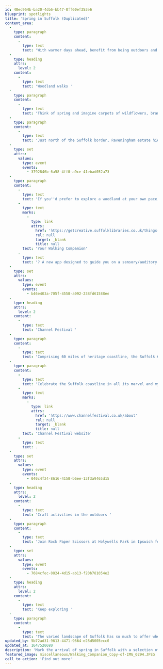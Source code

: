 ```yaml
---
id: 48ec954b-ba20-4db6-bb47-8ff60ef353e6
blueprint: spotlights
title: 'Spring in Suffolk (Duplicated)'
content_area:
  -
    type: paragraph
    content:
      -
        type: text
        text: 'With warmer days ahead, benefit from being outdoors and connect with nature with these events and activities happening across Suffolk this spring.'
  -
    type: heading
    attrs:
      level: 2
    content:
      -
        type: text
        text: 'Woodland walks '
  -
    type: paragraph
    content:
      -
        type: text
        text: 'Think of spring and imagine carpets of wildflowers, branches dripping with blossom and the sweet sound of birds singing, so it''s no surprise that woodland walks are popular at this time of year! In the East of England, we are spoilt with plenty of free and easy to access woodland spaces but if you''d like to add a little more creativity to your walk then take a look at the activities listed below.'
  -
    type: paragraph
    content:
      -
        type: text
        text: 'Just north of the Suffolk border, Raveningham estate hides a woodland walk filled with wonders, including art, film, music and poetry. Enjoy the walk at dusk, to make the most of the lights that guide the way. Please be aware, unless you live close to the venue. you will need a car to get there but parking is free. '
  -
    type: set
    attrs:
      values:
        type: event
        events:
          - 3792846b-6a58-4ff0-a9ce-41ebad052a73
  -
    type: paragraph
    content:
      -
        type: text
        text: 'If you''d prefer to explore a woodland at your own pace, and in daylight, then why not try '
      -
        type: text
        marks:
          -
            type: link
            attrs:
              href: 'https://getcreative.suffolklibraries.co.uk/things-to-do/your-walking-companion'
              rel: null
              target: _blank
              title: null
        text: 'Your Walking Companion'
      -
        type: text
        text: '? A new app designed to guide you on a sensory/auditory adventure through Brandon Country Park.'
  -
    type: set
    attrs:
      values:
        type: event
        events:
          - b46e403a-705f-4550-a992-238fd61588ee
  -
    type: heading
    attrs:
      level: 2
    content:
      -
        type: text
        text: 'Channel Festival '
  -
    type: paragraph
    content:
      -
        type: text
        text: 'Comprising 60 miles of heritage coastline, the Suffolk Coast is the jewel in our county''s crown whatever the season, however clearer skies makes the seaside even more appealing. '
  -
    type: paragraph
    content:
      -
        type: text
        text: 'Celebrate the Suffolk coastline in all its marvel and mystery with the new Channel Festival, brought about by Pier Projects. From 15 to 20 of March, the new free festival will run a creative programme of activity exploring open water. For a list of all activity, visit the official '
      -
        type: text
        marks:
          -
            type: link
            attrs:
              href: 'https://www.channelfestival.co.uk/about'
              rel: null
              target: _blank
              title: null
        text: 'Channel Festival website'
      -
        type: text
        text: .
  -
    type: set
    attrs:
      values:
        type: event
        events:
          - 040c4f24-8616-4150-b6ee-13f3a9465d15
  -
    type: heading
    attrs:
      level: 2
    content:
      -
        type: text
        text: 'Craft activities in the outdoors '
  -
    type: paragraph
    content:
      -
        type: text
        text: 'Join Rock Paper Scissors at Holywells Park in Ipswich for their Rock Paper Grow event where you and your family can get creative in the outdoors. Using the natural environment of the park as inspiration, this free workshop for families will consist of weaving, wind sock making, nature printing on fabric and seed bomb making.'
  -
    type: set
    attrs:
      values:
        type: event
        events:
          - 7684cfec-0824-4d15-ab13-f20b781054e2
  -
    type: heading
    attrs:
      level: 2
    content:
      -
        type: text
        text: 'Keep exploring '
  -
    type: paragraph
    content:
      -
        type: text
        text: 'The varied landscape of Suffolk has so much to offer when it comes to exploring the outdoors. Keep an the eye on the Let''s Get Creative website for more activities happening in outside venues or with a natural theme. Just click on our ''nature'' category tag on the right hand side of the home page to discover more and more events happening across East Anglia. '
updated_by: 5b72ad31-9613-4471-9564-e28d5005ecc0
updated_at: 1647520680
description: 'Mark the arrival of spring in Suffolk with a selection of creative outings into the outdoors. Across the county, discover magical, woodland Lumiere walks, exploratory ocean workshops and craft activities in local parks.'
featured_image: miscellaneous/Walking_Companion_Copy-of-IMG_0294.JPEG
call_to_action: 'Find out more'
---
```


